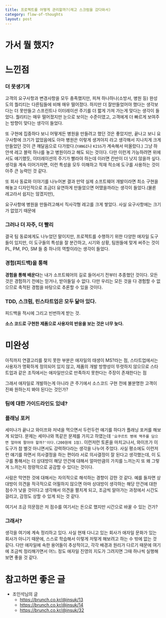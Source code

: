 ```yaml
---
title: 프로젝트를 어떻게 관리할까?(레고 스크럼을 갔다와서)
category: flow-of-thoughts
layout: post
---
```


# 가서 뭘 했지?

# 느낀점

### 더 못생기게

고객의 요구사항과 변경사항을 모두 충족했지만, 피쳐 하나하나(소방서, 병원 등) 완성도의 퀄리티는 다른팀들에 비해 매우 떨어졌다. 하지만 더 잘만들었어야 했다는 생각보다는 더 못만들고 스프린트나 이터레이션 주기를 더 짧게 가져 가는게 맞다는 생각이 들었다. 퀄리티는 매우 떨어졌지만 눈으로 보이는 수준이였고, 고객에게 더 빠르게 보여주는 방향이 맞다는 생각이 들었다.

또 구현에 집중하다 보니 어떻게든 병원을 만들려고 했던 것은 좋았지만, 끝나고 보니 요구사항에 크기가 없었음에도 아마 병원은 이렇게 생겨야지 라고 생각해서 지나치게 크게 만들었던 것이 큰 깨달음으로 다가왔다.(`YANGI`나 `KISS`가 계속해서 떠올랐다.) 그냥 하얀색 레고 블럭 하나를 놓고 병원이라고 해도 되는 것이다. 다만 이런게 가능하려면 위에서도 얘기했듯, 이터레이션의 주기가 빨라야 하는데 이러면 칸반이 더 낫지 않을까 싶다. 생각을 계속 이어가자면, 이런 특성을 모두 이해하고 적재 적소에 도구를 사용하는 것이 아주 큰 능력인 것 같다.

또 회사 동료와 이야기를 나누어본 결과 만약 실제 소프트웨어 개발이라면 최소 구현을 해놓고 디자인적으로 조금더 유연하게 만들었으면 어땠을까라는 생각이 들었다.(물론 레고라서 쉽지는 않겠지만),

요구사항에 병원을 만들려고해서 직사각형 레고를 크게 쌓았다. 사실 요구사항에는 크기가 없었기 때문에

### 그러나 더 자주, 더 빨리

결국 팀 동료에게도 나누었던 말이지만, 프로젝트를 수행하기 위한 다양한 애자일 도구들이 있지만, 이 도구들의 특성을 잘 분간하고, 시기와 상황, 팀원들에 맞게 써주는 것이 PL, PM, PO, SM 들 중 하나의 역할이라는 생각이 들었다.

### 경험(피드백)을 통해

**경험을 통해 배운다**는 내가 소프트웨어의 길로 들어서기 전부터 추종했던 것이다. 모든 것은 경험하기 전에는 믿거나, 받아들일 수 없다. 다만 우리는 모든 것을 다 경험할 수 없으므로 축적된 경험을 바탕으로 추론할 수 있을 것이다.

### TDD, 스크럼, 린스타트업은 모두 닮아 있다.

피드백을 적시에 그리고 빈번하게 받는 것.

**소스 코드로 구현한 제품으로 사용자의 반응을 보는 것은 너무 늦다.**

# 미완성

아직까지 연결고리를 찾지 못한 부분은 애자일의 태생이 MS?라는 점, 스타트업에서는 사용자가 명확하게 정의되어 있지 않고, 제품의 개발 방향성이 뚜렷하지 않으므로 스타트업과 같은 조직에서는 애자일만으로 만족하지 못한다는 주장이 존재한다는 점

그래서 애자일로 개발하는게 아니라 큰 주기에서 소스코드 구현 전에 불분명한 고객이 진짜 원하는지 봐야 된다는 것인가?

### 팀에 대한 가이드라인도 있네?

### 플래닝 포커

세미나가 끝나고 와이프와 저녁을 먹으면서 두런두런 얘기를 하다가 플래닝 포커를 해보게 되었다. 문제는 세미나와 똑같은 문제를 가지고 하였는데 `'요쿠르트 병에 맥주를 담으면 얼마에 팔아야 할까?'이다.(200원에 1점)`. 이런저런 토론을 마치고나서, 와이프가 이 도구가 참 별것 아니면서도 강력하다라는 생각을 나누어 주었다. 사실 평소에도 이런저런 얘기를 하면서 의사결정을 하는 편이라 서로 의사결정이 잘 된다고 생각했는데, 이 도구를 통해서는 더 상대방이 해당 안건에 대해서 얼마만큼의 가치를 느끼는지 또 왜 그렇게 느끼는지 정량적으로 공감할 수 있다는 것이다.

사람은 막연한 것에 대해서는 자의적으로 해석하는 경향이 강한 것 같다. 예를 들자면 상대방이 의견을 적극적으로 어필하지 않으면 아마 상대방이 생각하는 해당 안건에 대한 점수가 낮을 것이다고 생각해서 의견을 펼치게 되고, 조금씩 알아가는 과정에서 시간도 걸리고, 감정도 상할 수 있게 되는 것 같다.

여기서 조금 의문점은 저 점수를 여기서는 돈으로 했지만 시간으로 바꿀 수 있는 건가?

### 그래서?

생각을 여기에 계속 정리하고 있다. 사실 현재 다니고 있는 회사가 애자일 문화가 있는 회사가 아니기 때문에, 스스로 학습해서 이렇게 저렇게 해보려고 하는 수 밖에 없는 것 같다. 다만 애자일에 속한 용어들이 추상적이고, 각각 배경과 원리가 다르기 때문에 여기에 조금씩 정리해가면서 어느 정도 애자일 진영의 지도가 그려지면 그때 하나씩 실행해보면 좋을 것 같다.

# 참고하면 좋은 글

- 조인석님의 글
  - https://brunch.co.kr/@insuk/13
  - https://brunch.co.kr/@insuk/14
  - https://brunch.co.kr/@insuk/32
